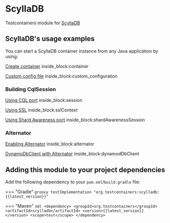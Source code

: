 # ScyllaDB

Testcontainers module for [ScyllaDB](https://hub.docker.com/r/scylladb/scylla)

## ScyllaDB's usage examples

You can start a ScyllaDB container instance from any Java application by using:

<!--codeinclude-->
[Create container](../../../modules/scylladb/src/test/java/org/testcontainers/scylladb/ScyllaDBContainerTest.java) inside_block:container
<!--/codeinclude-->

<!--codeinclude-->
[Custom config file](../../../modules/scylladb/src/test/java/org/testcontainers/scylladb/ScyllaDBContainerTest.java) inside_block:custom_configuration
<!--/codeinclude-->

### Building CqlSession

<!--codeinclude-->
[Using CQL port](../../../modules/scylladb/src/test/java/org/testcontainers/scylladb/ScyllaDBContainerTest.java) inside_block:session
<!--/codeinclude-->

<!--codeinclude-->
[Using SSL](../../../modules/scylladb/src/test/java/org/testcontainers/scylladb/ScyllaDBContainerTest.java) inside_block:sslContext
<!--/codeinclude-->

<!--codeinclude-->
[Using Shard Awareness port](../../../modules/scylladb/src/test/java/org/testcontainers/scylladb/ScyllaDBContainerTest.java) inside_block:shardAwarenessSession
<!--/codeinclude-->

### Alternator

<!--codeinclude-->
[Enabling Alternator](../../../modules/scylladb/src/test/java/org/testcontainers/scylladb/ScyllaDBContainerTest.java) inside_block:alternator
<!--/codeinclude-->

<!--codeinclude-->
[DynamoDbClient with Alternator](../../../modules/scylladb/src/test/java/org/testcontainers/scylladb/ScyllaDBContainerTest.java) inside_block:dynamodDbClient
<!--/codeinclude-->

## Adding this module to your project dependencies

Add the following dependency to your `pom.xml`/`build.gradle` file:

=== "Gradle"
    ```groovy
    testImplementation "org.testcontainers:scylladb:{{latest_version}}"
    ```

=== "Maven"
    ```xml
    <dependency>
        <groupId>org.testcontainers</groupId>
        <artifactId>scylladb</artifactId>
        <version>{{latest_version}}</version>
        <scope>test</scope>
    </dependency>
    ```
